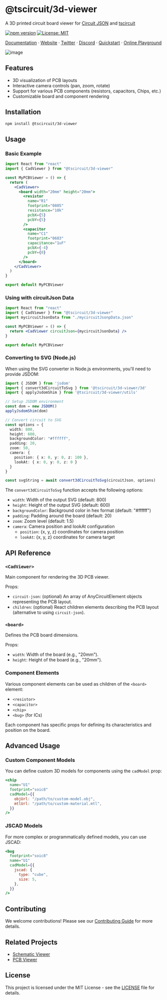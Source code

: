 # @tscircuit/3d-viewer

A 3D printed circuit board viewer for [Circuit JSON](https://github.com/tscircuit/circuit-json) and [tscircuit](https://github.com/tscircuit/tscircuit)

[![npm version](https://badge.fury.io/js/%40tscircuit%2F3d-viewer.svg)](https://badge.fury.io/js/%40tscircuit%2F3d-viewer)
[![License: MIT](https://img.shields.io/badge/License-MIT-yellow.svg)](https://opensource.org/licenses/MIT)

[Documentation](https://docs.tscircuit.com) &middot; [Website](https://tscircuit.com) &middot; [Twitter](https://x.com/tscircuit) &middot; [Discord](https://tscircuit.com/community/join-redirect) &middot; [Quickstart](https://docs.tscircuit.com/quickstart) &middot; [Online Playground](https://tscircuit.com/playground)

![image](https://github.com/user-attachments/assets/107624fc-f3e5-4652-a90e-a5462afa6fbe)

## Features

- 3D visualization of PCB layouts
- Interactive camera controls (pan, zoom, rotate)
- Support for various PCB components (resistors, capacitors, Chips, etc.)
- Customizable board and component rendering

## Installation

```bash
npm install @tscircuit/3d-viewer
```

## Usage

### Basic Example

```jsx
import React from "react"
import { CadViewer } from "@tscircuit/3d-viewer"

const MyPCBViewer = () => {
  return (
    <CadViewer>
      <board width="20mm" height="20mm">
        <resistor
          name="R1"
          footprint="0805"
          resistance="10k"
          pcbX={5}
          pcbY={5}
        />
        <capacitor
          name="C1"
          footprint="0603"
          capacitance="1uF"
          pcbX={-4}
          pcbY={0}
        />
      </board>
    </CadViewer>
  )
}

export default MyPCBViewer
```

### Using with circuitJson Data

```jsx
import React from "react"
import { CadViewer } from "@tscircuit/3d-viewer"
import mycircuitJsonData from "./mycircuitJsonpData.json"

const MyPCBViewer = () => {
  return <CadViewer circuitJson={mycircuitJsonData} />
}

export default MyPCBViewer
```

### Converting to SVG (Node.js)

When using the SVG converter in Node.js environments, you'll need to provide JSDOM:

```typescript
import { JSDOM } from 'jsdom'
import { convert3dCircuitToSvg } from '@tscircuit/3d-viewer/3d'
import { applyJsdomShim } from '@tscircuit/3d-viewer/utils'

// Setup JSDOM environment
const dom = new JSDOM()
applyJsdomShim(dom)

// Convert circuit to SVG
const options = {
  width: 800,
  height: 600,
  backgroundColor: "#ffffff",
  padding: 20,
  zoom: 50,
  camera: {
    position: { x: 0, y: 0, z: 100 },
    lookAt: { x: 0, y: 0, z: 0 }
  }
}

const svgString = await convert3dCircuitToSvg(circuitJson, options)
```

The `convert3dCircuitToSvg` function accepts the following options:
- `width`: Width of the output SVG (default: 800)
- `height`: Height of the output SVG (default: 600)
- `backgroundColor`: Background color in hex format (default: "#ffffff")
- `padding`: Padding around the board (default: 20)
- `zoom`: Zoom level (default: 1.5)
- `camera`: Camera position and lookAt configuration
  - `position`: {x, y, z} coordinates for camera position
  - `lookAt`: {x, y, z} coordinates for camera target

## API Reference

### `<CadViewer>`

Main component for rendering the 3D PCB viewer.

Props:

- `circuit-json`: (optional) An array of AnyCircuitElement objects representing the PCB layout.
- `children`: (optional) React children elements describing the PCB layout (alternative to using `circuit-json`).

### `<board>`

Defines the PCB board dimensions.

Props:

- `width`: Width of the board (e.g., "20mm").
- `height`: Height of the board (e.g., "20mm").

### Component Elements

Various component elements can be used as children of the `<board>` element:

- `<resistor>`
- `<capacitor>`
- `<chip>`
- `<bug>` (for ICs)

Each component has specific props for defining its characteristics and position on the board.

## Advanced Usage

### Custom Component Models

You can define custom 3D models for components using the `cadModel` prop:

```jsx
<chip
  name="U1"
  footprint="soic8"
  cadModel={{
    objUrl: "/path/to/custom-model.obj",
    mtlUrl: "/path/to/custom-material.mtl",
  }}
/>
```

### JSCAD Models

For more complex or programmatically defined models, you can use JSCAD:

```jsx
<bug
  footprint="soic8"
  name="U1"
  cadModel={{
    jscad: {
      type: "cube",
      size: 5,
    },
  }}
/>
```

## Contributing

We welcome contributions! Please see our [Contributing Guide](CONTRIBUTING.md) for more details.

## Related Projects

- [Schematic Viewer](https://github.com/tscircuit/schematic-viewer)
- [PCB Viewer](https://github.com/tscircuit/pcb-viewer)

## License

This project is licensed under the MIT License - see the [LICENSE](LICENSE) file for details.
